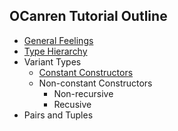 ## OCanren Tutorial Outline

- [General Feelings](./helloWorld)
- [Type Hierarchy](./helloWorld2)  
- Variant Types
  - [Constant Constructors](./weekdays)  
  - Non-constant Constructors
    - Non-recursive
    - Recusive 
- Pairs and Tuples

